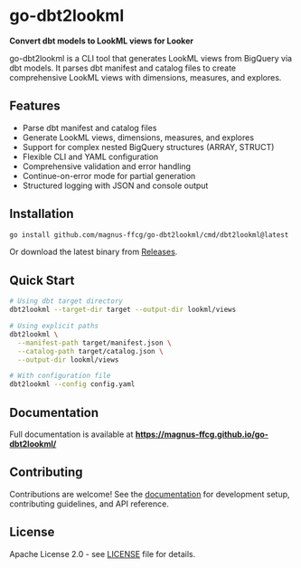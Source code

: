 # go-dbt2lookml

**Convert dbt models to LookML views for Looker**

go-dbt2lookml is a CLI tool that generates LookML views from BigQuery via dbt models. It parses dbt manifest and catalog files to create comprehensive LookML views with dimensions, measures, and explores.

## Features

- Parse dbt manifest and catalog files
- Generate LookML views, dimensions, measures, and explores
- Support for complex nested BigQuery structures (ARRAY, STRUCT)
- Flexible CLI and YAML configuration
- Comprehensive validation and error handling
- Continue-on-error mode for partial generation
- Structured logging with JSON and console output

## Installation

```bash
go install github.com/magnus-ffcg/go-dbt2lookml/cmd/dbt2lookml@latest
```

Or download the latest binary from [Releases](https://github.com/magnus-ffcg/go-dbt2lookml/releases).

## Quick Start

```bash
# Using dbt target directory
dbt2lookml --target-dir target --output-dir lookml/views

# Using explicit paths
dbt2lookml \
  --manifest-path target/manifest.json \
  --catalog-path target/catalog.json \
  --output-dir lookml/views

# With configuration file
dbt2lookml --config config.yaml
```

## Documentation

Full documentation is available at **https://magnus-ffcg.github.io/go-dbt2lookml/**

## Contributing

Contributions are welcome! See the [documentation](https://magnus-ffcg.github.io/go-dbt2lookml/) for development setup, contributing guidelines, and API reference.

## License

Apache License 2.0 - see [LICENSE](LICENSE) file for details.
